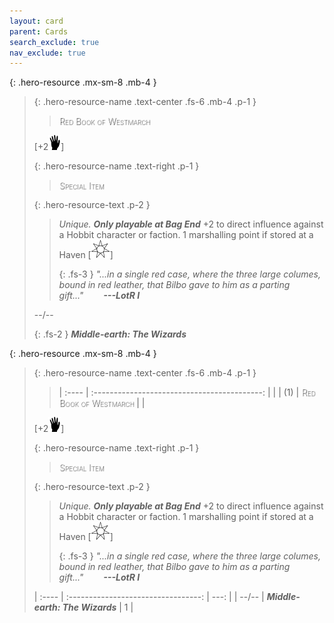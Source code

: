 ```yaml
---
layout: card
parent: Cards
search_exclude: true
nav_exclude: true
---
```


<style>
card-name {
  font-weight: 200;
  font-variant: small-caps;
  color: white;
  text-shadow: 1px 1px 1px #000;
  width: 80%;
  text-align: center;
}
</style>

{: .hero-resource .mx-sm-8 .mb-4 }
> {: .hero-resource-name .text-center .fs-6 .mb-4 .p-1 }
> > <card-name>Red Book of Westmarch</card-name>
> 
> \[+2![](/assets/images/di.svg)]
> 
> {: .hero-resource-name .text-right .p-1 }
> > <card-name>Special Item</card-name>
> 
> {: .hero-resource-text .p-2 }
> > _Unique._ ***Only playable at Bag End*** +2 to direct influence against a Hobbit character or faction. 1 marshalling point if stored at a Haven \[![](/assets/images/free-haven.svg)] 
> > 
> > {: .fs-3 }
> > _"...in a single red case, where the three large columes, bound in red leather, that Bilbo gave to him as a parting gift..."&emsp;&emsp; **---LotR I**_
> 
> --/-- 
> 
> {: .fs-2 }
> _**Middle-earth: The Wizards**_


{: .hero-resource .mx-sm-8 .mb-4 }
> {: .hero-resource-name .text-center .fs-6 .mb-4 .p-1 }
> > | :---- | :------------------------------------------: |  |
> > |  (1)  | <card-name>Red Book of Westmarch</card-name> |  |
> 
> \[+2![](/assets/images/di.svg)]
> 
> {: .hero-resource-name .text-right .p-1 }
> > <card-name>Special Item</card-name>
> 
> {: .hero-resource-text .p-2 }
> > _Unique._ ***Only playable at Bag End*** +2 to direct influence against a Hobbit character or faction. 1 marshalling point if stored at a Haven \[![](/assets/images/free-haven.svg)] 
> > 
> > {: .fs-3 }
> > _"...in a single red case, where the three large columes, bound in red leather, that Bilbo gave to him as a parting gift..."&emsp;&emsp; **---LotR I**_
> 
> | :---- | :---------------------------------: | ---: |
> | --/-- | _**Middle-earth: The Wizards**_     |  1   |
